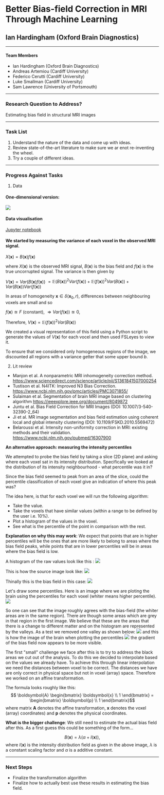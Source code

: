 # Better Bias-field Correction in MRI Through Machine Learning

## Ian Hardingham (Oxford Brain Diagnostics) 
---

#### Team Members

* Ian Hardingham (Oxford Brain Diagnostics)
* Andreas Artemiou (Cardiff University)
* Federico Cerutti (Cardiff University)
* Luke Smallman (Cardiff University)
* Sam Lawrence (University of Portsmouth)

---


### Research Question to Address?
Estimating bias field in structural MRI images

---

### Task List
1. Understand the nature of the data and come up with ideas.
2. Review state-of-the-art literature to make sure we ar enot re-inventing the wheel.
3. Try a couple of different ideas.

---

### Progress Against Tasks
1. Data

#### One-dimensional version:

![](https://i.imgur.com/W5zk1dI.jpg)

#### Data visualisation
[Jupyter notebook](https://drive.google.com/file/d/1WVP24Cq9fwdM3v43HtLaGra6oXF4mMtj/view?usp=sharing)

#### We started by measuring the variance of each voxel in the observed MRI signal.


$X(\textbf{x})=B(\textbf{x})f(\textbf{x})$

where $X(\textbf{x})$ is the observed MRI signal, $B(\textbf{x})$ is the bias field and $f(\textbf{x})$ is the true uncorrupted signal. The variance is then given by

$V(\textbf{x})=Var(B(\textbf{x})f(\textbf{x}))$
$=\mathbb{E}(B(\textbf{x}))^2Var(f(\textbf{x}))+\mathbb{E}(f(\textbf{x}))^2Var(B(\textbf{x}))+Var(B(\textbf{x}))Var(f(\textbf{x}))$

In areas of homogeneity $\textbf{x}\in\delta(\textbf{x}_0,r)$, differences between neighbouring voxels are small and so

$f(\textbf{x})\approxeq F$ (constant),
$\Rightarrow Var(f(\textbf{x}))\approxeq 0$,

Therefore,
$V(\textbf{x})=\mathbb{E}(f(\textbf{x}))^2Var(B(\textbf{x}))$

We created a visual representation of this field using a Python script to generate the values of $V(\textbf{x})$ for each vocel and then used FSLeyes to view it. 

To ensure that we considered only homogeneous regions of the image, we discounted all regions with a variance getter that some upper bound $b$.

2. Lit review

* Manjon et al. A nonparametric MRI inhomogeneity correction method. https://www.sciencedirect.com/science/article/pii/S1361841507000254
* Tustison et al. N4ITK: Improved N3 Bias Correction. https://www.ncbi.nlm.nih.gov/pmc/articles/PMC3071855/
* Sulaiman et al. Segmentation of brain MRI image based on clustering algorithm
https://ieeexplore.ieee.org/document/8049872
* Juntu et al. Bias Field Correction for MRI Images (DOI: 10.1007/3-540-32390-2_64)
* Ji et al. MR image segmentation and bias field estimation using coherent local and global intensity clustering (DOI: 10.1109/FSKD.2010.5569472)
* Belaroussi et al. Intensity non-uniformity correction in MRI: existing methods and their validation. https://www.ncbi.nlm.nih.gov/pubmed/16307900

**An alternative approach: measuring the intensity  percentiles**

We attempted to probe the bias field by taking a slice (2D plane) and asking where each voxel sat in its intensity distribution. Specifically we looked at the distribution of its intensity neighbourhood - what percentile was it in? 

Since the bias field seemed to peak from an area of the slice, could the percentile classification of each voxel give an indication of where this peak was?

The idea here, is that for each voxel we will run the following algorithm: 
* Take the value.
* Take the voxels that have similar values (within a range to be defined by the user i.e. 10%).
* Plot a histogram of the values in the voxel. 
* See what is the percentile of the point in comparison with the rest. 

**Explanation on why this may work**: We expect that points that are in higher percentiles will be the ones that are more likely to belong to areas where the bias field peaks, while points that are in lower percentiles will be in areas where the bias field is low. 

A histogram of the raw values look like this : 
![](https://i.imgur.com/Q4PYigL.png)

This is how the source image look like: 
![](https://i.imgur.com/3UeTmfv.png)

Thinally this is the bias field in this case: 
![](https://i.imgur.com/vLS2b9E.png)

Let's draw some percentiles.  Here is an image where we are ploting the brain using the percentiles for each voxel (whiter means higher percentile).
![](https://i.imgur.com/nv0nkme.png)

So one can see that the image roughly agrees with the bias-field (the whiter areas are in the same region).  There are though some areas which are grey in that region in the first image. We believe that these are the areas that there is a change to different matter and on the histogram are represented by the valleys. As a test we removed one valley as shown below: 
![](https://i.imgur.com/LlernSq.png)
and this is how the image of the brain when plotting the percentiles
![](https://i.imgur.com/se6Fcqs.png)
the gradient of the bias field now appears to be more visible.

The first "small" challenge we face after this is to try to address the black areas we cut out of the analysis.  To do this we decided to interpolate based on the values we already have. To achieve this through linear interpolation we need the distances between voxel to be correct.  The distances we have are only correct in physical space but not in voxel (array) space.  Therefore we worked on an affine transformation. 


The formula looks roughly like this: 
$$ \boldsymbol{A} \begin{bmatrix} \boldsymbol{x} \\ 1 \end{bmatrix} = \begin{bmatrix} \boldsymbol{p} \\ 1 \end{bmatrix}$$
where matrix $\boldsymbol{A}$ denotes the affine transformation, $\boldsymbol{x}$ denotes the voxel (array) coordinates) and $\boldsymbol{p}$ denotes the physical coordinates. 


**What is the bigger challenge**: We still need to estimate the actual bias field after this. As a first guess this could be something of the form... 

$$B(\textbf{x})=\lambda(\alpha+ I(\textbf{x})), $$
where $I(\textbf{x})$ is the intensity distribution field as given in the above image, $\lambda$ is a constant scaling factor and $\alpha$ is a additive constant.



---

### Next Steps
 * Finalize the transformation algorithm
 * Finalize how to actually best use these results in estimating the bias field. 